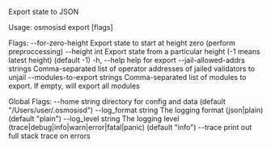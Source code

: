 Export state to JSON

Usage:
  osmosisd export [flags]

Flags:
      --for-zero-height              Export state to start at height zero (perform preproccessing)
      --height int                   Export state from a particular height (-1 means latest height) (default -1)
  -h, --help                         help for export
      --jail-allowed-addrs strings   Comma-separated list of operator addresses of jailed validators to unjail
      --modules-to-export strings    Comma-separated list of modules to export. If empty, will export all modules

Global Flags:
      --home string         directory for config and data (default "/Users/user/.osmosisd")
      --log_format string   The logging format (json|plain) (default "plain")
      --log_level string    The logging level (trace|debug|info|warn|error|fatal|panic) (default "info")
      --trace               print out full stack trace on errors
